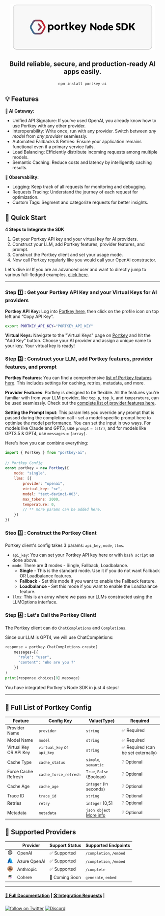 <div align="center">
<img src="docs/images/header.png" height=150><br />

## Build reliable, secure, and production-ready AI apps easily.

```bash
npm install portkey-ai
```
</div>

## **💡 Features**

**🚪 AI Gateway:**
*  Unified API Signature: If you've used OpenAI, you already know how to use Portkey with any other provider.
*  Interoperability: Write once, run with any provider. Switch between _any model_ from _any provider_ seamlessly. 
*  Automated Fallbacks & Retries: Ensure your application remains functional even if a primary service fails.
*  Load Balancing: Efficiently distribute incoming requests among multiple models.
*  Semantic Caching: Reduce costs and latency by intelligently caching results.

**🔬 Observability:**
*  Logging: Keep track of all requests for monitoring and debugging.
*  Requests Tracing: Understand the journey of each request for optimization.
*  Custom Tags: Segment and categorize requests for better insights.


## **🚀 Quick Start**

**4️ Steps to Integrate the SDK**
1. Get your Portkey API key and your virtual key for AI providers.
2. Construct your LLM, add Portkey features, provider features, and prompt.
3. Construct the Portkey client and set your usage mode.
4. Now call Portkey regularly like you would call your OpenAI constructor.

Let's dive in! If you are an advanced user and want to directly jump to various full-fledged examples, [click here](https://github.com/Portkey-AI/portkey-node-sdk/blob/main/examples).

---

### **Step 1️⃣ : Get your Portkey API Key and your Virtual Keys for AI providers**

**Portkey API Key:** Log into [Portkey here](https://app.portkey.ai/), then click on the profile icon on top left and “Copy API Key”.
```bash
export PORTKEY_API_KEY="PORTKEY_API_KEY"
```
**Virtual Keys:** Navigate to the "Virtual Keys" page on [Portkey](https://app.portkey.ai/) and hit the "Add Key" button. Choose your AI provider and assign a unique name to your key. Your virtual key is ready!

### **Step 2️⃣ : Construct your LLM, add Portkey features, provider features, and prompt**

**Portkey Features**:
You can find a comprehensive [list of Portkey features here](#📔-list-of-portkey-features). This includes settings for caching, retries, metadata, and more.

**Provider Features**:
Portkey is designed to be flexible. All the features you're familiar with from your LLM provider, like `top_p`, `top_k`, and `temperature`, can be used seamlessly. Check out the [complete list of provider features here](https://github.com/Portkey-AI/portkey-python-sdk/blob/af0814ebf4f1961b5dfed438918fe68b26ef5f1e/portkey/api_resources/utils.py#L137).

**Setting the Prompt Input**:
This param lets you override any prompt that is passed during the completion call - set a model-specific prompt here to optimise the model performance. You can set the input in two ways. For models like Claude and GPT3, use `prompt` = `(str)`, and for models like GPT3.5 & GPT4, use `messages` = `[array]`.

Here's how you can combine everything:

```javascript
import { Portkey } from "portkey-ai";

// Portkey Config
const portkey = new Portkey({
    mode: "single",
    llms: [{
        provider: "openai",
        virtual_key: "<>",
        model: "text-davinci-003",
        max_tokens: 2000,
        temperature: 0,
        // ** more params can be added here.
    }]
})

```

### **Steo 3️⃣ : Construct the Portkey Client**

Portkey client's config takes 3 params: `api_key`, `mode`, `llms`.

* `api_key`: You can set your Portkey API key here or with `bash script` as done above.
* `mode`: There are **3** modes - Single, Fallback, Loadbalance.
  * **Single** - This is the standard mode. Use it if you do not want Fallback OR Loadbalance features.
  * **Fallback** - Set this mode if you want to enable the Fallback feature.
  * **Loadbalance** - Set this mode if you want to enable the Loadbalance feature. 
* `llms`: This is an array where we pass our LLMs constructed using the LLMOptions interface.

### **Step 4️⃣ : Let's Call the Portkey Client!**

The Portkey client can do `ChatCompletions` and `Completions`.

Since our LLM is GPT4, we will use ChatCompletions:

```py
response = portkey.ChatCompletions.create(
    messages=[{
      "role": "user",
      "content": "Who are you ?"
    }]
)
print(response.choices[0].message)
```

You have integrated Portkey's Node SDK in just 4 steps!

---


## **📔 Full List of Portkey Config**

| Feature             | Config Key              | Value(Type)                                      | Required    |
|---------------------|-------------------------|--------------------------------------------------|-------------|
| Provider Name       | `provider`        | `string`                                         | ✅ Required  |
| Model Name        | `model`        | `string`                                         | ✅ Required |
| Virtual Key OR API Key        | `virtual_key` or `api_key`        | `string`                                         | ✅ Required (can be set externally) |
| Cache Type          | `cache_status`          | `simple`, `semantic`                             | ❔ Optional |
| Force Cache Refresh | `cache_force_refresh`   | `True`, `False` (Boolean)                                 | ❔ Optional |
| Cache Age           | `cache_age`             | `integer` (in seconds)                           | ❔ Optional |
| Trace ID            | `trace_id`              | `string`                                         | ❔ Optional |
| Retries         | `retry`           | `integer` [0,5]                                  | ❔ Optional |
| Metadata            | `metadata`              | `json object` [More info](https://docs.portkey.ai/key-features/custom-metadata)          | ❔ Optional |

## **🤝 Supported Providers**

|| Provider  | Support Status  | Supported Endpoints |
|---|---|---|---|
| <img src="docs/images/openai.png" width=18 />| OpenAI | ✅ Supported  | `/completion`, `/embed` |
| <img src="docs/images/azure.png" width=18>| Azure OpenAI | ✅ Supported  | `/completion`, `/embed` |
| <img src="docs/images/anthropic.png" width=18>| Anthropic  | ✅ Supported  | `/complete` |
| <img src="docs/images/cohere.png" width=18>| Cohere  | 🚧 Coming Soon  | `generate`, `embed` |


---

#### [📝 Full Documentation](https://docs.portkey.ai/) | [🛠️ Integration Requests](https://github.com/Portkey-AI/portkey-node-sdk/issues) | 

<a href="https://twitter.com/intent/follow?screen_name=portkeyai"><img src="https://img.shields.io/twitter/follow/portkeyai?style=social&logo=twitter" alt="follow on Twitter"></a>
<a href="https://discord.gg/sDk9JaNfK8" target="_blank"><img src="https://img.shields.io/discord/1143393887742861333?logo=discord" alt="Discord"></a>
